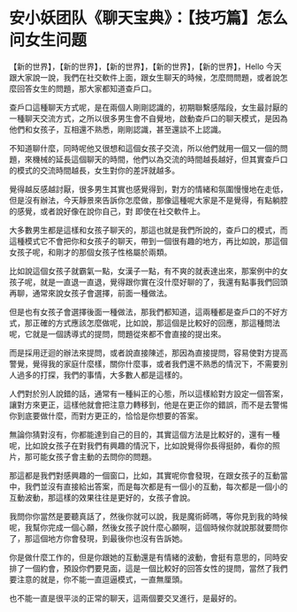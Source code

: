 # 安小妖团队《聊天宝典》：【技巧篇】怎么问女生问题

【新的世界】，【新的世界】，【新的世界】，【新的世界】，【新的世界】，Hello 今天跟大家說一說，我們在社交軟件上面，跟女生聊天的時候，怎麼問問題，或者說怎麼回答女生的問題，那大家都知道查戶口。

查戶口這種聊天方式呢，是在兩個人剛剛認識的，初期聯繫感階段，女生最討厭的一種聊天交流方式，之所以很多男生會不自覺地，啟動查戶口的聊天模式，是因為他們和女孩子，互相還不熟悉，剛剛認識，甚至還談不上認識。

不知道聊什麼，同時呢他又很想和這個女孩子交流，所以他們就用一個又一個的問題，來機械的延長這個聊天的時間，他們以為交流的時間越長越好，但其實查戶口的模式的交流時間越長，女生對你的差評就越多。

覺得越反感越討厭，很多男生其實也感覺得到，對方的情緒和氛圍慢慢地在走低，但是沒有辦法，今天靜景來告訴你怎麼做，那像這種呢大家是不是覺得，有點躺腔的感覺，或者說好像在說你自己，對 即使在社交軟件上。

大多數男生都是這樣和女孩子聊天的，那這也就是我們所說的，查戶口的模式，而這種模式它不會把你和女孩子的聊天，帶到一個很有趣的地方，再比如說，那這個女孩子呢，和剛才的那個女孩子性格屬於兩類。

比如說這個女孩子就霸氣一點，女漢子一點，有不爽的就表達出來，那案例中的女孩子呢，就是一直退一直退，覺得跟你實在沒什麼好聊的了，我還有點事我們回頭再聊，通常來說女孩子會選擇，前面一種做法。

但是也有女孩子會選擇後面一種做法，那我們都知道，這兩種都是查戶口的不好方式，那正確的方式應該怎麼做呢，比如說，那這個是比較好的回應，那這種問法呢，它就是一個誘導式的提問，問題從來都不會直接的提出來。

而是採用迂迴的辦法來提問，或者說直接陳述，那因為直接提問，容易使對方提高警覺，覺得我的家庭什麼樣，關你什麼事，或者我們還不熟悉的情況下，不需要別人過多的打探，我們的事情，大多數人都是這樣的。

人們對於別人說錯的話，通常有一種糾正的心態，所以這樣給對方設定一個答案，讓對方來更正，這樣他就會把注意力轉移到，他是在更正你的錯誤，而不是去警惕你到底要做什麼，而對方更正的，恰恰是你想要的答案。

無論你猜對沒有，你都能達到自己的目的，其實這個方法是比較好的，還有一種呢，比如說女孩子在對我們有興趣的情況下，比如說覺得你長得挺帥，看你的照片，那可能女孩子會主動的去問你的問題。

那這都是我們對感興趣的一個窗口，比如，其實呢你會發現，在跟女孩子的互動當中，我們並沒有直接給出答案，而是每次都是有一個小的互動，每次都是一個小的互動波動，那這樣的效果往往是更好的，女孩子會說。

我問你你當然是要聽真話了，然後你就可以說，我是魔術師嗎，等你見到我的時候呢，我幫你完成一個心願，然後女孩子說什麼心願啊，這個時候你就說那就要問你了，那這個地方你會發現，到最後你也沒有告訴她。

你是做什麼工作的，但是你跟她的互動還是有情緒的波動，會挺有意思的，同時安排了一個約會，預設你們要見面，這是一個比較好的回答女性的提問，當然了我們要注意的就是，你不能一直逗逼模式，一直無厘頭。

也不能一直是很平淡的正常的聊天，這兩個要交叉進行，是最好的。